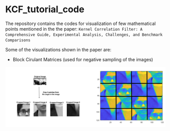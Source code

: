 # KCF_tutorial_code
The repository contains the codes for visualization of few mathematical points mentioned in the the paper:
`Kernel Correlation Filter: A Comprehensive Guide, Experimental Analysis, Challenges, and Benchmark Comparisons`

Some of the visualizations shown in the paper are:

- Block Cirulant Matrices (used for negative sampling of the images)

![BCCM Matrix of a sample target](https://github.com/copperwiring/KCF_tutorial_code/blob/main/images/targer_circ_shifts.png?raw=true "BCCM Marix of a sample target")
